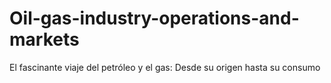 # Oil-gas-industry-operations-and-markets
El fascinante viaje del petróleo y el gas: Desde su origen hasta su consumo
